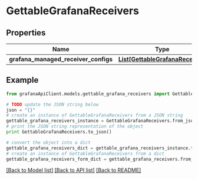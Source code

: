 # GettableGrafanaReceivers


## Properties
Name | Type | Description | Notes
------------ | ------------- | ------------- | -------------
**grafana_managed_receiver_configs** | [**List[GettableGrafanaReceiver]**](GettableGrafanaReceiver.md) |  | [optional] 

## Example

```python
from grafanaApiClient.models.gettable_grafana_receivers import GettableGrafanaReceivers

# TODO update the JSON string below
json = "{}"
# create an instance of GettableGrafanaReceivers from a JSON string
gettable_grafana_receivers_instance = GettableGrafanaReceivers.from_json(json)
# print the JSON string representation of the object
print GettableGrafanaReceivers.to_json()

# convert the object into a dict
gettable_grafana_receivers_dict = gettable_grafana_receivers_instance.to_dict()
# create an instance of GettableGrafanaReceivers from a dict
gettable_grafana_receivers_form_dict = gettable_grafana_receivers.from_dict(gettable_grafana_receivers_dict)
```
[[Back to Model list]](../README.md#documentation-for-models) [[Back to API list]](../README.md#documentation-for-api-endpoints) [[Back to README]](../README.md)


